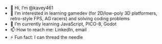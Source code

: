 - 👋 Hi, I’m @kavey461
- 👀 I’m interested in learning gamedev (for 2D/low-poly 3D platformers, retro-style FPS, AG racers) and solving coding problems
- 🌱 I’m currently learning JavaScript, PICO-8, Godot
- 📫 How to reach me: LinkedIn, email
- ⚡ Fun fact: I can thread the needle

<!---
kavey461/kavey461 is a ✨ special ✨ repository because its `README.md` (this file) appears on your GitHub profile.
You can click the Preview link to take a look at your changes.
--->
